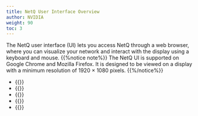 ```yaml
---
title: NetQ User Interface Overview
author: NVIDIA
weight: 90
toc: 3
---
```

The NetQ user interface (UI) lets you access NetQ through a web browser, where you can visualize your network and interact with the display using a keyboard and mouse.
{{%notice note%}}
The NetQ UI is supported on Google Chrome and Mozilla Firefox. It is designed to be viewed on a display with a minimum resolution of 1920 × 1080 pixels.
{{%/notice%}}

- {{<link title="Access the NetQ UI">}} 
- {{<link title="Application Layout">}} 
- {{<link title="Focus Your Monitoring Using Workbenches">}} 
- {{<link title="Access Data with Cards">}} 
- {{<link title="Set User Preferences">}} 